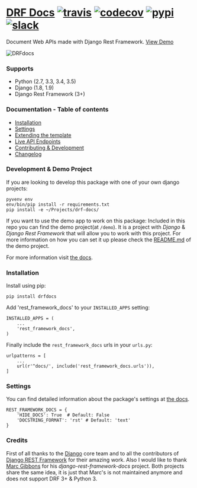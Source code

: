 # [DRF Docs](http://www.drfdocs.com/) [![travis][travis-image]][travis-url] [![codecov][codecov-image]][codecov-url] [![pypi][pypi-image]][pypi-url] [![slack][slack-image]][slack-url]

Document Web APIs made with Django Rest Framework. [View Demo](http://demo.drfdocs.com/)

![DRFdocs](https://cloud.githubusercontent.com/assets/6333409/13193861/69e82aec-d778-11e5-95c4-77f4ef29e6e5.png)

### Supports

  - Python (2.7, 3.3, 3.4, 3.5)
  - Django (1.8, 1.9)
  - Django Rest Framework (3+)


### Documentation - Table of contents

  - [Installation](http://drfdocs.com/installation/)
  - [Settings](http://drfdocs.com/settings/)
  - [Extending the template](http://drfdocs.com/templates/)
  - [Live API Endpoints](http://drfdocs.com/live-api/)
  - [Contributing & Development](http://drfdocs.com/contributing/)
  - [Changelog](http://drfdocs.com/changelog/)


### Development & Demo Project
If you are looking to develop this package with one of your own django projects:

    pyvenv env
    env/bin/pip install -r requirements.txt
    pip install -e ~/Projects/drf-docs/

If you want to use the demo app to work on this package:
Included in this repo you can find the demo project(at `/demo`). It is a project with *Django* & *Django Rest Framework* that will allow you to work with this project. For more information on how you can set it up please check the [README.md](demo/README.md) of the demo project.

For more information visit [the docs](http://drfdocs.com/contributing/).

### Installation

Install using pip:

    pip install drfdocs

Add 'rest_framework_docs' to your `INSTALLED_APPS` setting:

    INSTALLED_APPS = (
        ...
        'rest_framework_docs',
    )

Finally include the `rest_framework_docs` urls in your `urls.py`:

    urlpatterns = [
        ...
        url(r'^docs/', include('rest_framework_docs.urls')),
    ]


### Settings
You can find detailed information about the package's settings at [the docs](http://drfdocs.com/settings/).

    REST_FRAMEWORK_DOCS = {
        'HIDE_DOCS': True  # Default: False
        'DOCSTRING_FORMAT': 'rst' # Default: 'text'
    }


### Credits

First of all thanks to the [Django](http://www.djangoproject.com/) core team and to all the contributors of [Django REST Framework](http://www.django-rest-framework.org/) for their amazing work. Also I would like to thank [Marc Gibbons](https://github.com/marcgibbons) for his *django-rest-framework-docs* project. Both projects share the same idea, it is just that Marc's is not maintained anymore and does not support DRF 3+ & Python 3.

[travis-image]: https://travis-ci.org/ekonstantinidis/django-rest-framework-docs.svg?branch=master
[travis-url]: https://travis-ci.org/ekonstantinidis/django-rest-framework-docs

[pypi-image]: https://badge.fury.io/py/drfdocs.svg
[pypi-url]: https://pypi.python.org/pypi/drfdocs/

[codecov-image]: https://codecov.io/github/ekonstantinidis/django-rest-framework-docs/coverage.svg?branch=master
[codecov-url]:https://codecov.io/github/ekonstantinidis/django-rest-framework-docs?branch=master

[slack-image]: https://img.shields.io/badge/slack-pythondev/drfdocs-e01563.svg
[slack-url]: https://pythondev.slack.com
